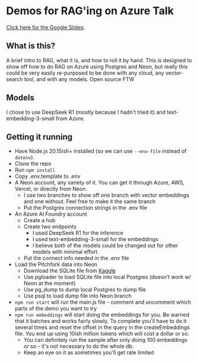 # Demos for RAG'ing on Azure Talk

[Click here for the Google Slides][slides].

## What is this?

A brief intro to RAG, what it is, and how to roll it by hand. This is designed to show off how to do RAG on Azure using Postgres and Neon, but really this could be very easily re-purposed to be done with any cloud, any vector-search tool, and with any models. Open source FTW

## Models

I chose to use DeepSeek R1 (mostly because I hadn't tried it) and text-embedding-3-small from Azure. 

## Getting it running

- Have Node.js 20.15ish+ installed (so we can use `--env-file` instead of `dotenv`).
- Clone the repo
- Run `npm install`
- Copy .env.template to .env
- A Neon account, any variety of it. You can get it through Azure, AWS, Vercel, or directly from Neon.
  - I use two branches to show off one branch with vector embeddings and one without. Feel free to make it the same branch
  - Put the Postgres connection strings in the .env file
- An Azure AI Foundry account
  - Create a hub
  - Create two endpoints
    - I used DeepSeek R1 for the inference
    - I used text-embedding-3-small for the embeddings
    - I believe both of the models could be changed out for other models with minimal effort.
  - Put the connect info needed in the .env file 
- Load the Pitchfork data into Neon
  - Download the SQLite file from [Kaggle]
  - Use pgloader to load SQLite file into local Postgres (doesn't work w/ Neon at the moment)
  - Use pg_dump to dump local Postgres to dump file
  - Use psql to load dump file into Neon branch
- `npm run start` will run the main.js file - comment and uncomment which parts of the demo you want to try
- `npm run embeddings` will start doing the embeddings for you. Be warned that it batches and works fairly slowly. To complete you'll have to do it several times and reset the offset in the query in the createEmbeddings file. You end up using 10ish million tokens which will cost a dollar or so.
  - You can definitely run the sample after only doing 100 embeddings or so - it's not necessary to do the whole db.
  - Keep an eye on it as sometimes you'll get rate limited

[slides]: https://docs.google.com/presentation/d/1IUHl-McWjt4KWGKxGoW1LpS3QNOOsW1QMWAuhaedXw0/edit#slide=id.g3320d82e198_0_29
[kaggle]: https://kaggle.com/datasets/nolanbconaway/pitchfork-data
